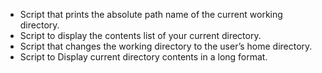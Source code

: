 * Script that prints the absolute path name of the current working directory.
* Script to display the contents list of your current directory.
* Script that changes the working directory to the user’s home directory.
* Script to Display current directory contents in a long format.
